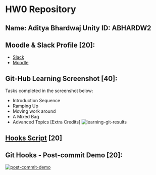 # HW0 Repository

## Name: Aditya Bhardwaj     Unity ID: ABHARDW2

## Moodle & Slack Profile [20]:
* [Slack](https://csc510-fall2017.slack.com/messages/aditya)
* [Moodle](https://moodle-courses1617.wolfware.ncsu.edu/user/profile.php?id=114981)


## Git-Hub Learning Screenshot [40]:
Tasks completed in the screenshot below:
* Introduction Sequence
* Ramping Up
* Moving work around
* A Mixed Bag
* Advanced Topics [Extra Credits]
![learning-git-results](https://github.ncsu.edu/abhardw2/HW0/blob/master/resources/git-learning.png?raw=true "Learning Git Results")

## [Hooks Script](https://github.ncsu.edu/abhardw2/HW0/blob/master/resources/post-commit?raw=true "Hooks Script Link") [20]

## Git Hooks - Post-commit Demo [20]:
[![post-commit-demo](https://img.youtube.com/vi/ggvtjbjkXbI/0.jpg)](https://www.youtube.com/watch?v=ggvtjbjkXbI)
